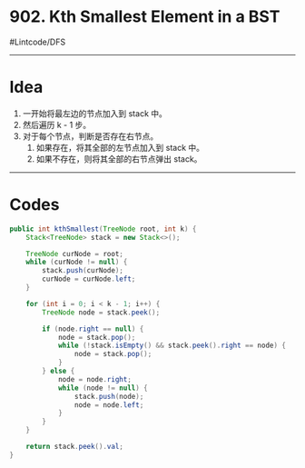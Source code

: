 # 902. Kth Smallest Element in a BST
#Lintcode/DFS
- - - -
# Idea
1. 一开始将最左边的节点加入到 stack 中。
2. 然后遍历 k - 1 步。
3. 对于每个节点，判断是否存在右节点。
	1. 如果存在，将其全部的左节点加入到 stack 中。
	2. 如果不存在，则将其全部的右节点弹出 stack。
- - - -
# Codes
```java
public int kthSmallest(TreeNode root, int k) {
    Stack<TreeNode> stack = new Stack<>();

    TreeNode curNode = root;
    while (curNode != null) {
        stack.push(curNode);
        curNode = curNode.left;
    }

    for (int i = 0; i < k - 1; i++) {
        TreeNode node = stack.peek();

        if (node.right == null) {
            node = stack.pop();
            while (!stack.isEmpty() && stack.peek().right == node) {
                node = stack.pop();
            }
        } else {
            node = node.right;
            while (node != null) {
                stack.push(node);
                node = node.left;
            }
        }
    }

    return stack.peek().val;
}
```